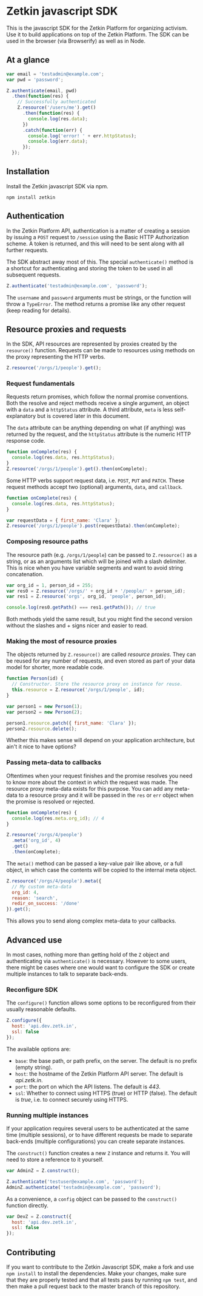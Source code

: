 # Zetkin javascript SDK
This is the javascript SDK for the Zetkin Platform for organizing activism. Use
it to build applications on top of the Zetkin Platform. The SDK can be used in the browser (via Browserify) as well as in Node.

## At a glance
```javascript
var email = 'testadmin@example.com';
var pwd = 'password';

Z.authenticate(email, pwd)
  .then(function(res) {
    // Successfully authenticated
    Z.resource('/users/me').get()
      .then(function(res) {
        console.log(res.data);
      })
      .catch(function(err) {
        console.log('error! ' + err.httpStatus);
        console.log(err.data);
      });
  });
```

## Installation
Install the Zetkin javascript SDK via npm.

```
npm install zetkin
```

## Authentication
In the Zetkin Platform API, authentication is a matter of creating a session by issuing a `POST` request to `/session` using the Basic HTTP Authorization scheme. A token is returned, and this will need to be sent along with all further requests.

The SDK abstract away most of this. The special `authenticate()` method is a shortcut for authenticating and storing the token to be used in all subsequent requests.

```javascript
Z.authenticate('testadmin@example.com', 'password');
```

The `username` and `password` arguments must be strings, or the function will throw a `TypeError`. The method returns a promise like any other request (keep reading for details).

## Resource proxies and requests
In the SDK, API resources are represented by proxies created by the `resource()` function. Requests can be made to resources using methods on the proxy representing the HTTP verbs.

```javascript
Z.resource('/orgs/1/people').get();
```

### Request fundamentals
Requests return promises, which follow the normal promise conventions. Both the resolve and reject methods receive a single argument, an object with a `data` and a `httpStatus` attribute. A third attribute, `meta` is less self-explanatory but is covered later in this document.

The `data` attribute can be anything depending on what (if anything) was returned by the request, and the `httpStatus` attribute is the numeric HTTP response code.

```javascript
function onComplete(res) {
  console.log(res.data, res.httpStatus);
}
Z.resource('/orgs/1/people').get().then(onComplete);
```

Some HTTP verbs support request data, i.e. `POST`, `PUT` and `PATCH`. These request methods accept two (optional) arguments, `data`, and `callback`.

```javascript
function onComplete(res) {
  console.log(res.data, res.httpStatus);
}

var requestData = { first_name: 'Clara' };
Z.resource('/orgs/1/people').post(requestData).then(onComplete);
```

### Composing resource paths
The resource path (e.g. `/orgs/1/people`) can be passed to `Z.resource()` as a string, or as an arguments list which will be joined with a slash delimiter. This is nice when you have variable segments and want to avoid string concatenation.

```javascript
var org_id = 1, person_id = 255;
var res0 = Z.resource('/orgs/' + org_id + '/people/' + person_id);
var res1 = Z.resource('orgs', org_id, 'people', person_id);

console.log(res0.getPath() === res1.getPath()); // true
```

Both methods yield the same result, but you might find the second version without the slashes and + signs nicer and easier to read.

### Making the most of resource proxies
The objects returned by `Z.resource()` are called _resource proxies_. They can be reused for any number of requests, and even stored as part of your data model for shorter, more readable code.

```javascript
function Person(id) {
  // Constructor. Store the resource proxy on instance for reuse.
  this.resource = Z.resource('/orgs/1/people', id);
}

var person1 = new Person(1);
var person2 = new Person(2);

person1.resource.patch({ first_name: 'Clara' });
person2.resource.delete();
```

Whether this makes sense will depend on your application architecture, but ain't it nice to have options?

### Passing meta-data to callbacks
Oftentimes when your request finishes and the promise resolves you need to know more about the context in which the request was made. The resource proxy meta-data exists for this purpose. You can add any meta-data to a resource proxy and it will be passed in the `res` or `err` object when the promise is resolved or rejected.

```javascript
function onComplete(res) {
  console.log(res.meta.org_id); // 4
}

Z.resource('/orgs/4/people')
  .meta('org_id', 4)
  .get()
  .then(onComplete);
```

The `meta()` method can be passed a key-value pair like above, or a full object, in which case the contents will be copied to the internal meta object.

```javascript
Z.resource('/orgs/4/people').meta({
  // My custom meta-data
  org_id: 4,
  reason: 'search',
  redir_on_success: '/done'
}).get();
```

This allows you to send along complex meta-data to your callbacks.

## Advanced use
In most cases, nothing more than getting hold of the `Z` object and authenticating via `authenticate()` is necessary. However to some users, there might be cases where one would want to configure the SDK or create multiple instances to talk to separate back-ends.

### Reconfigure SDK
The `configure()` function allows some options to be reconfigured from their usually reasonable defaults.

```javascript
Z.configure({
  host: 'api.dev.zetk.in',
  ssl: false
});
```
The available options are:
* `base`: the base path, or path prefix, on the server. The default is no prefix (empty string).
* `host`: the hostname of the Zetkin Platform API server. The default is _api.zetk.in_.
* `port`: the port on which the API listens. The default is _443_.
* `ssl`: Whether to connect using HTTPS (true) or HTTP (false). The default is _true_, i.e. to connect securely using HTTPS.

### Running multiple instances
If your application requires several users to be authenticated at the same time (multiple sessions), or to have different requests be made to separate back-ends (multiple configurations) you can create separate instances.

The `construct()` function creates a new `Z` instance and returns it. You will need to store a reference to it yourself.

```javascript
var AdminZ = Z.construct();

Z.authenticate('testuser@example.com', 'password');
AdminZ.authenticate('testadmin@example.com', 'password');
```

As a convenience, a `config` object can be passed to the `construct()` function directly.

```javascript
var DevZ = Z.construct({
  host: 'api.dev.zetk.in',
  ssl: false
});
```

## Contributing
If you want to contribute to the Zetkin Javascript SDK, make a fork and use `npm install` to install the dependencies. Make your changes, make sure that they are properly tested and that all tests pass by running `npm test`, and then make a pull request back to the master branch of this repository.
